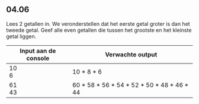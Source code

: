 ## 04.06
Lees 2 getallen in. We veronderstellen dat het eerste getal groter is dan het tweede getal. Geef alle even getallen die tussen het grootste en het kleinste getal liggen.

| Input aan de console | Verwachte output |
|----------------------|------------------|
| 10<br>6 | 10 * 8 * 6 |
| 61<br>43 | 60 * 58 * 56 * 54 * 52 * 50 * 48 * 46 * 44 |